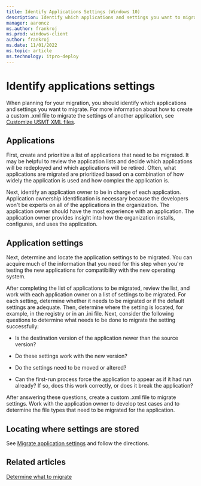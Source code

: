 ```yaml
---
title: Identify Applications Settings (Windows 10)
description: Identify which applications and settings you want to migrate before using the User State Migration Tool (USMT).
manager: aaroncz
ms.author: frankroj
ms.prod: windows-client
author: frankroj
ms.date: 11/01/2022
ms.topic: article
ms.technology: itpro-deploy
---
```


# Identify applications settings

When planning for your migration, you should identify which applications and settings you want to migrate. For more information about how to create a custom .xml file to migrate the settings of another application, see [Customize USMT XML files](usmt-customize-xml-files.md).

## Applications

First, create and prioritize a list of applications that need to be migrated. It may be helpful to review the application lists and decide which applications will be redeployed and which applications will be retired. Often, what applications are migrated are prioritized based on a combination of how widely the application is used and how complex the application is.

Next, identify an application owner to be in charge of each application. Application ownership identification is necessary because the developers won't be experts on all of the applications in the organization. The application owner should have the most experience with an application. The application owner provides insight into how the organization installs, configures, and uses the application.

## Application settings

Next, determine and locate the application settings to be migrated. You can acquire much of the information that you need for this step when you're testing the new applications for compatibility with the new operating system.

After completing the list of applications to be migrated, review the list, and work with each application owner on a list of settings to be migrated. For each setting, determine whether it needs to be migrated or if the default settings are adequate. Then, determine where the setting is located, for example, in the registry or in an .ini file. Next, consider the following questions to determine what needs to be done to migrate the setting successfully:

- Is the destination version of the application newer than the source version?

- Do these settings work with the new version?

- Do the settings need to be moved or altered?

- Can the first-run process force the application to appear as if it had run already? If so, does this work correctly, or does it break the application?

After answering these questions, create a custom .xml file to migrate settings. Work with the application owner to develop test cases and to determine the file types that need to be migrated for the application.

## Locating where settings are stored

See [Migrate application settings](migrate-application-settings.md) and follow the directions.

## Related articles

[Determine what to migrate](usmt-determine-what-to-migrate.md)
